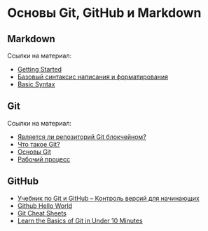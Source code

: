 # Основы Git, GitHub и Markdown

## Markdown

Ссылки на материал:

* [Getting Started](https://www.markdownguide.org/getting-started/)
* [Базовый синтаксис написания и форматирования](https://docs.github.com/en/get-started/writing-on-github/getting-started-with-writing-and-formatting-on-github/basic-writing-and-formatting-syntax)
* [Basic Syntax](https://www.markdownguide.org/basic-syntax/)

## Git

Ссылки на материал:

* [Является ли репозиторий Git блокчейном?](https://medium.com/@shemnon/is-a-git-repository-a-blockchain-35cb1cd2c491)
* [Что такое Git?](https://www.atlassian.com/ru/git/tutorials/what-is-git)
* [Основы Git](https://habr.com/ru/post/583478/)
* [Рабочий процесс](https://www.atlassian.com/ru/git/tutorials/comparing-workflows)

## GitHub

* [Учебник по Git и GitHub – Контроль версий для начинающих](https://www.freecodecamp.org/news/git-and-github-for-beginners/)
* [Github Hello World](https://docs.github.com/en/get-started/quickstart/hello-world)
* [Git Cheat Sheets](https://training.github.com/downloads/ru/github-git-cheat-sheet/)
* [Learn the Basics of Git in Under 10 Minutes](https://www.freecodecamp.org/news/learn-the-basics-of-git-in-under-10-minutes-da548267cc91/)
